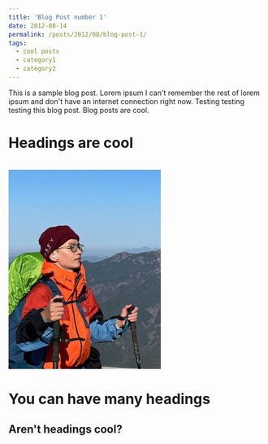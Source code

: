 ```yaml
---
title: 'Blog Post number 1'
date: 2012-08-14
permalink: /posts/2012/08/blog-post-1/
tags:
  - cool posts
  - category1
  - category2
---
```


This is a sample blog post. Lorem ipsum I can't remember the rest of lorem ipsum and don't have an internet connection right now. Testing testing testing this blog post. Blog posts are cool.


Headings are cool
======

<br><img src="/images/profile.jpg" alt="alternative_text" style="max-width: 300px; height: auto;">

You can have many headings
======

Aren't headings cool?
------
